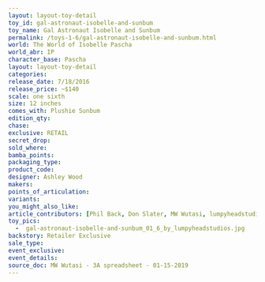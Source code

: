 ```yaml
---
layout: layout-toy-detail 
toy_id: gal-astronaut-isobelle-and-sunbum
toy_name: Gal Astronaut Isobelle and Sunbum
permalink: /toys-1-6/gal-astronaut-isobelle-and-sunbum.html
world: The World of Isobelle Pascha
world_abr: IP
character_base: Pascha
layout: layout-toy-detail
categories: 
release_date: 7/18/2016
release_price: ~$140
scale: one sixth
size: 12 inches
comes_with: Plushie Sunbum
edition_qty: 
chase: 
exclusive: RETAIL
secret_drop: 
sold_where: 
bamba_points: 
packaging_type: 
product_code:
designer: Ashley Wood
makers: 
points_of_articulation: 
variants: 
you_might_also_like: 
article_contributors: [Phil Back, Don Slater, MW Wutasi, lumpyheadstudios]
toy_pics: 
  -  gal-astronaut-isobelle-and-sunbum_01_6_by_lumpyheadstudios.jpg
backstory: Retailer Exclusive
sale_type: 
event_exclusive: 
event_details: 
source_doc: MW Wutasi - 3A spreadsheet - 01-15-2019
---
```

